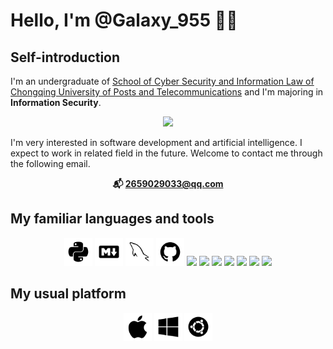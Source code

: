# Hello, I'm @Galaxy_955 👨‍🎓

## Self-introduction

I'm an undergraduate of <a href="http://sl.cqupt.edu.cn">School of Cyber Security and Information Law of Chongqing University of Posts and Telecommunications</a> and I'm majoring in **Information Security**.

<p align="center"><img src="http://sl.cqupt.edu.cn/dfiles/6169/resource/pictures/home-logo.png"></p>

I'm very interested in software development and artificial intelligence. I expect to work in related field in the future. Welcome to contact me through the following email.

**<p align="center">📬 2659029033@qq.com</p>**

## My familiar languages and tools

<p align="center">
  <img src="https://github.com/vorillaz/devicons/blob/master/!SVG/python.svg" style="height:45px">
  <img src="https://github.com/vorillaz/devicons/blob/master/!SVG/markdown.svg" style="height:45px">
  <img src="https://github.com/vorillaz/devicons/blob/master/!SVG/mysql.svg" style="height:45px">
  <img src="https://github.com/vorillaz/devicons/blob/master/!SVG/github_badge.svg" style="height:45px">
  <img src="https://github.com/vorillaz/devicons/blob/master/!SVG/vim.svg" style="height:45px">
  <img src="https://github.com/vorillaz/devicons/blob/master/!SVG/docker.svg" style="height:45px">
  <img src="https://upload.wikimedia.org/wikipedia/commons/thumb/a/af/Adobe_Photoshop_CC_icon.svg/440px-Adobe_Photoshop_CC_icon.svg.png" style="height:45px">
  <img src="https://upload.wikimedia.org/wikipedia/commons/thumb/1/1d/PyCharm_Icon.svg/128px-PyCharm_Icon.svg.png" style="height:45px">
  <img src="https://upload.wikimedia.org/wikipedia/zh/thumb/3/3e/Xcode_12_logo.tiff/lossless-page1-128px-Xcode_12_logo.tiff.png" style="height:45px">
  <img src="https://upload.wikimedia.org/wikipedia/commons/thumb/e/ea/Conda_logo.svg/440px-Conda_logo.svg.png" style="height:45px">
  <img src="https://upload.wikimedia.org/wikipedia/commons/thumb/0/0b/Qt_logo_2016.svg/200px-Qt_logo_2016.svg.png" style="height:45px">
</p>

## My usual platform
<p align="center">
  <img src="https://github.com/vorillaz/devicons/blob/master/!SVG/apple.svg" style="height:45px">
  <img src="https://github.com/vorillaz/devicons/blob/master/!SVG/windows.svg" style="height:45px">
  <img src="https://github.com/vorillaz/devicons/blob/master/!SVG/ubuntu.svg" style="height:45px">
 </p>
